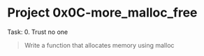 # Project 0x0C-more_malloc_free

Task: 0. Trust no one
> Write a function that allocates memory using malloc
